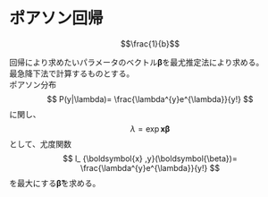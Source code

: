 <script type="text/javascript" src="http://cdn.mathjax.org/mathjax/latest/MathJax.js?config=TeX-AMS-MML_HTMLorMML">
</script>
# ポアソン回帰
```math
\frac{1}{b}
```
回帰により求めたいパラメータのベクトル$\bm{\beta}$を最尤推定法により求める。<br>
最急降下法で計算するものとする。<br>
ポアソン分布
$$ P(y|\lambda)= \frac{\lambda^{y}e^{\lambda}}{y!} $$
に関し、$$ \lambda = \exp {\bm{x} \bm{\beta}} $$として、尤度関数
$$ l_ {\boldsymbol{x} ,y}(\boldsymbol{\beta})= \frac{\lambda^{y}e^{\lambda}}{y!} $$
を最大にする$\bm{\hat{\beta}}$を求める。

